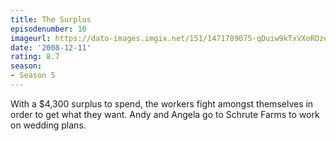 ```yaml
---
title: The Surplus
episodenumber: 10
imageurl: https://dato-images.imgix.net/151/1471789075-qDuiw9kTxVXoROzemeAkzPmz2uS.jpg?ixlib=rb-1.1.0&ch=DPR%2CWidth&auto=compress%2Cformat
date: '2008-12-11'
rating: 8.7
season:
- Season 5
---
```


With a $4,300 surplus to spend, the workers fight amongst themselves in order to get what they want. Andy and Angela go to Schrute Farms to work on wedding plans.